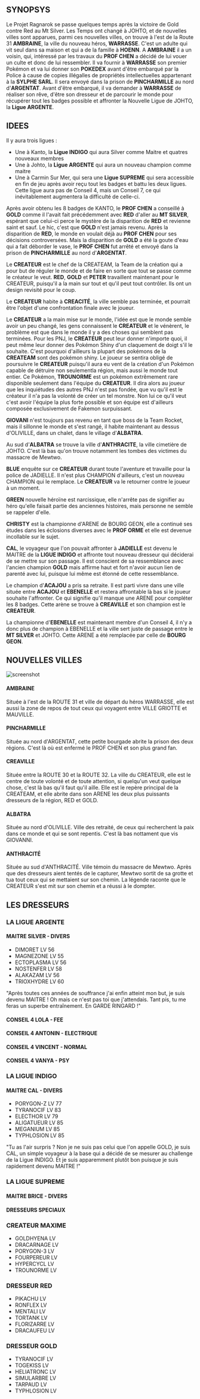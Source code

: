 SYNOPSYS
--------

Le Projet Ragnarok se passe quelques temps après la victoire de Gold contre Red au Mt Silver.
Les Temps ont changé à JOHTO, et de nouvelles villes sont apparues, parmi ces nouvelles villes, on trouve à l'est de la Route 31 **AMBRAINE**, la ville du nouveau héros,
**WARRASSE**. C'est un adulte qui vit seul dans sa maison et qui a de la famille à **HOENN**. A **AMBRAINE** il a un voisin, qui,
intéressé par les travaux du **PROF CHEN** a décidé de lui vouer un culte et donc de lui ressembler. 
Il va fournir à **WARRASSE** son premier Pokémon et va lui donner son **POKEDEX** avant d'être embarqué par la Police à cause de copies
illégalles de propriétés intellectuelles appartenant à la **SYLPHE SARL**. Il sera envoyé dans la prison de **PINCHARMILLE** au nord d'**ARGENTAT**.
Avant d'être embarqué, il va demander à **WARRASSE** de réaliser son rêve, d'être son dresseur et de parcourir le monde pour récupérer tout les badges possible
et affronter la Nouvelle Ligue de JOHTO, la **Ligue ARGENTE**.

IDEES
-----
Il y aura trois ligues :
- Une à Kanto, la **Ligue INDIGO** qui aura Silver comme Maitre et quatres nouveaux membres
- Une à Johto, la **Ligue ARGENTE** qui aura un nouveau champion comme maitre
- Une à Carmin Sur Mer, qui sera une **Ligue SUPREME** qui sera accessible en fin de jeu après avoir reçu tout les badges et battu les deux ligues. Cette ligue
aura pas de Conseil 4, mais un Conseil 7, ce qui inévitablement augmentera la difficulté de celle-ci.

Après avoir obtenu les 8 badges de KANTO, le **PROF CHEN** a conseillé à **GOLD** comme il l'avait fait précédemment avec **RED** d'aller au **MT SILVER**, espérant
que celui-ci perce le mystère de la disparition de **RED** et revienne saint et sauf. Le hic, c'est que **GOLD** n'est jamais revenu. Après la disparition de **RED**,
le monde en voulait déjà au **PROF CHEN** pour ses décisions controversées. Mais la disparition de **GOLD** a été la goute d'eau qui a fait déborder le vase,
le **PROF CHEN** fut arrêté et envoyé dans la prison de **PINCHARMILLE** au nord d'**ARGENTAT**.

Le **CREATEUR** est le chef de la CREATEAM, la Team de la création qui a pour but de réguler le monde et de faire en sorte que tout se passe comme le créateur le veut.
**RED**, **GOLD** et **PETER** travaillent maintenant pour le CREATEUR, puisqu'il a la main sur tout et qu'il peut tout contrôler.
Ils ont un design revisité pour le coup.

Le **CREATEUR** habite à **CREACITÉ**, la ville semble pas terminée, et pourrait être l'objet d'une confrontation finale avec le joueur.

Le **CREATEUR** a la main mise sur le monde, l'idée est que le monde semble avoir un peu changé, les gens connaissent le **CREATEUR** et le vénèrent, 
le problème est que dans le monde il y a des choses qui semblent pas terminées. Pour les PNJ, le **CREATEUR** peut leur donner n'importe quoi, il
peut même leur donner des Pokémon Shiny d'un claquement de doigt s'il le souhaite. C'est pourquoi d'ailleurs la plupart des pokémons de la
**CREATEAM** sont des pokémon shiny.
Le joueur se sentira obligé de poursuivre le **CREATEUR** puisqu'il aura eu vent de la création d'un Pokémon capable de détruire non seulementla région,
mais aussi le monde tout entier. Ce Pokémon, **TROUNORME** est un pokémon extrêmement rare disponible seulement dans l'équipe du **CREATEUR**.
Il dira alors au joueur que les inquiétudes des autres PNJ n'est pas fondée, que vu qu'il est le créateur il n'a pas la volonté de créer un tel monstre.
Non lui ce qu'il veut c'est avoir l'équipe la plus forte possible et son équipe est d'ailleurs composée exclusivement de Fakemon surpuissant.

**GIOVANI** n'est toujours pas revenu en tant que boss de la Team Rocket, mais il sillonne le monde et s'est rangé, il habite maintenant
au dessus d'OLIVILLE, dans un chalet, dans le village d'**ALBATRA**.

Au sud d'**ALBATRA** se trouve la ville d'**ANTHRACITE**, la ville cimetière de JOHTO. C'est là bas qu'on trouve notamment les tombes des victimes du massacre de Mewtwo.

**BLUE** enquête sur ce **CREATEUR** durant toute l'aventure et travaille pour la police de JADIELLE. Il n'est plus CHAMPION d'ailleurs,
c'est un nouveau CHAMPION qui le remplace. Le **CREATEUR** va le retourner contre le joueur à un moment.

**GREEN** nouvelle héroïne est narcissique, elle n'arrête pas de signifier au héro qu'elle faisait partie des anciennes histoires, mais personne ne semble se rappeler
d'elle.

**CHRISTY** est la championne d'ARENE de BOURG GEON, elle a continué ses études dans les éclosions diverses avec le **PROF ORME** et elle est devenue incollable sur le sujet.

**CAL**, le voyageur que l'on pouvait affronter à **JADIELLE** est devenu le MAITRE de la **LIGUE INDIGO** et affronte tout nouveau dresseur qui déciderai de se mettre sur
son passage. Il est conscient de sa ressemblance avec l'ancien champion **GOLD** mais affirme haut et fort n'avoir aucun lien de parenté avec lui, puisque lui même est
étonné de cette ressemblance. 

Le champion d'**ACAJOU** a pris sa retraite. Il est parti vivre dans une ville située entre **ACAJOU** et **EBENELLE** et restera affrontable là bas si le joueur souhaite 
l'affronter. Ce qui signifie qu'il manque une ARENE pour compléter les 8 badges. Cette arène se trouve à **CREAVILLE** et son champion est le **CREATEUR**. 

La championne d'**EBENELLE** est maintenant membre d'un Conseil 4, il n'y a donc plus de champion à EBENELLE et la ville sert juste de passage entre le **MT SILVER** et JOHTO. 
Cette ARENE a été remplacée par celle de **BOURG GEON**.

NOUVELLES VILLES
----------------
![screenshot](/screenshots/johto.png)

#### AMBRAINE
Située à l'est de la ROUTE 31 et ville de départ du héros WARRASSE, elle est aussi la zone de repos de tout ceux qui voyagent entre VILLE GRIOTTE et MAUVILLE.

#### PINCHARMILLE
Située au nord d'ARGENTAT, cette petite bourgade abrite la prison des deux régions. C'est là où est enfermé le PROF CHEN et son plus grand fan.

#### CREAVILLE
Située entre la ROUTE 30 et la ROUTE 32. La ville du CREATEUR, elle est le centre de toute volonté et de toute attention, si quelqu'un veut quelque chose, c'est là bas qu'il 
faut qu'il aille. Elle est le repère principal de la CREATEAM, et elle abrite dans son ARENE les deux plus puissants dresseurs de la région, RED et GOLD.

#### ALBATRA
Située au nord d'OLIVILLE. Ville des retraité, de ceux qui recherchent la paix dans ce monde et qui se sont repentis. C'est là bas nottament que vis GIOVANNI.

#### ANTHRACITÉ
Située au sud d'ANTHRACITÉ. Ville témoin du massacre de Mewtwo. Après que des dresseurs aient tentés de le capturer, Mewtwo sortit de sa grotte et tua tout ceux qui se mettaient 
sur son chemin. La légende raconte que le CREATEUR s'est mit sur son chemin et a réussi à le dompter.

LES DRESSEURS
-------------
### LA LIGUE ARGENTE

#### MAITRE SILVER - DIVERS
- DIMORET     LV 56
- MAGNEZONE   LV 55
- ECTOPLASMA  LV 56
- NOSTENFER   LV 58
- ALAKAZAM    LV 56
- TRIOXHYDRE  LV 60

"Après toutes ces années de souffrance j'ai enfin atteint mon but, je suis devenu MAITRE ! Oh mais ce n'est pas toi que j'attendais. Tant pis, tu me feras un superbe 
entraînement. En GARDE RINGARD !"

#### CONSEIL 4 LOLA - FEE 
#### CONSEIL 4 ANTONIN - ELECTRIQUE
#### CONSEIL 4 VINCENT - NORMAL
#### CONSEIL 4 VANYA - PSY

### LA LIGUE INDIGO

#### MAITRE CAL - DIVERS
- PORYGON-Z   LV 77
- TYRANOCIF   LV 83
- ELECTHOR    LV 79
- ALIGATUEUR  LV 85
- MEGANIUM    LV 85
- TYPHLOSION  LV 85

"Tu as l'air surpris ? Non je ne suis pas celui que l'on appelle GOLD, je suis CAL, un simple voyageur à la base qui a décidé de se mesurer au challenge
de la Ligue INDIGO. Et je suis apparemment plutôt bon puisque je suis rapidement devenu MAITRE !"

### LA LIGUE SUPREME

#### MAITRE BRICE - DIVERS

#### DRESSEURS SPECIAUX

### CREATEUR MAXIME
- GOLDHYENA   LV
- DRACARNAGE  LV
- PORYGON-3   LV
- FOURPEREUR  LV 
- HYPERCYCL   LV
- TROUNORME   LV

### DRESSEUR RED
- PIKACHU     LV
- RONFLEX     LV
- MENTALI     LV
- TORTANK     LV
- FLORIZARRE  LV
- DRACAUFEU   LV

### DRESSEUR GOLD
- TYRANOCIF   LV
- TOGEKISS    LV
- HELIATRONC  LV
- SIMULARBRE  LV
- TARPAUD     LV
- TYPHLOSION  LV
